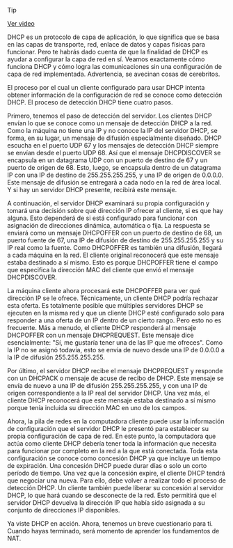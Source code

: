 > [!TIP]  
> [Ver video](https://youtu.be/9LlG6f96CCU)

DHCP es un protocolo de capa de aplicación, lo que significa que se basa en las capas de transporte, red, enlace de datos y capas físicas para funcionar. Pero te habrás dado cuenta de que la finalidad de DHCP es ayudar a configurar la capa de red en sí. Veamos exactamente cómo funciona DHCP y cómo logra las comunicaciones sin una configuración de capa de red implementada. Advertencia, se avecinan cosas de cerebritos.

El proceso por el cual un cliente configurado para usar DHCP intenta obtener información de la configuración de red se conoce como detección DHCP. El proceso de detección DHCP tiene cuatro pasos.

Primero, tenemos el paso de detección del servidor. Los clientes DHCP envían lo que se conoce como un mensaje de detección DHCP a la red. Como la máquina no tiene una IP y no conoce la IP del servidor DHCP, se forma, en su lugar, un mensaje de difusión especialmente diseñado. DHCP escucha en el puerto UDP 67 y los mensajes de detección DHCP siempre se envían desde el puerto UDP 68. Así que el mensaje DHCPDISCOVER se encapsula en un datagrama UDP con un puerto de destino de 67 y un puerto de origen de 68. Esto, luego, se encapsula dentro de un datagrama IP con una IP de destino de 255.255.255.255, y una IP de origen de 0.0.0.0. Este mensaje de difusión se entregará a cada nodo en la red de área local. Y si hay un servidor DHCP presente, recibirá este mensaje.

A continuación, el servidor DHCP examinará su propia configuración y tomará una decisión sobre qué dirección IP ofrecer al cliente, si es que hay alguna. Esto dependerá de si está configurado para funcionar con asignación de direcciones dinámica, automática o fija. La respuesta se enviará como un mensaje DHCPOFFER con un puerto de destino de 68, un puerto fuente de 67, una IP de difusión de destino de 255.255.255.255 y su IP real como la fuente. Como DHCPOFFER es también una difusión, llegará a cada máquina en la red. El cliente original reconocerá que este mensaje estaba destinado a sí mismo. Esto es porque DHCPOFFER tiene el campo que especifica la dirección MAC del cliente que envió el mensaje DHCPDISCOVER.

La máquina cliente ahora procesará este DHCPOFFER para ver qué dirección IP se le ofrece. Técnicamente, un cliente DHCP podría rechazar esta oferta. Es totalmente posible que múltiples servidores DHCP se ejecuten en la misma red y que un cliente DHCP esté configurado solo para responder a una oferta de un IP dentro de un cierto rango. Pero esto no es frecuente. Más a menudo, el cliente DHCP responderá al mensaje DHCPOFFER con un mensaje DHCPREQUEST. Este mensaje dice esencialmente: "Sí, me gustaría tener una de las IP que me ofreces". Como la IP no se asignó todavía, esto se envía de nuevo desde una IP de 0.0.0.0 a la IP de difusión 255.255.255.255.

Por último, el servidor DHCP recibe el mensaje DHCPREQUEST y responde con un DHCPACK o mensaje de acuse de recibo de DHCP. Este mensaje se envía de nuevo a una IP de difusión 255.255.255.255, y con una IP de origen correspondiente a la IP real del servidor DHCP. Una vez más, el cliente DHCP reconocerá que este mensaje estaba destinado a sí mismo porque tenía incluida su dirección MAC en uno de los campos.

Ahora, la pila de redes en la computadora cliente puede usar la información de configuración que el servidor DHCP le presentó para establecer su propia configuración de capa de red. En este punto, la computadora que actúa como cliente DHCP debería tener toda la información que necesita para funcionar por completo en la red a la que está conectada. Toda esta configuración se conoce como concesión DHCP ya que incluye un tiempo de expiración. Una concesión DHCP puede durar días o solo un corto período de tiempo. Una vez que la concesión expire, el cliente DHCP tendrá que negociar una nueva. Para ello, debe volver a realizar todo el proceso de detección DHCP. Un cliente también puede liberar su concesión al servidor DHCP, lo que hará cuando se desconecte de la red. Esto permitirá que el servidor DHCP devuelva la dirección IP que había sido asignada a su conjunto de direcciones IP disponibles.

Ya viste DHCP en acción. Ahora, tenemos un breve cuestionario para ti. Cuando hayas terminado, será momento de aprender los fundamentos de NAT.
